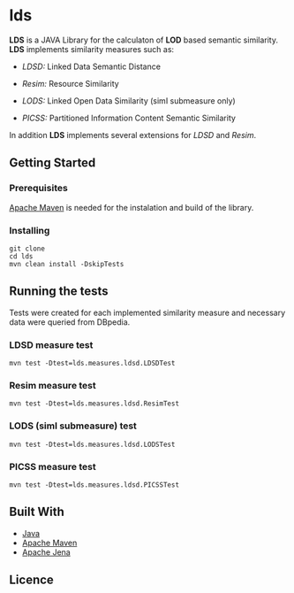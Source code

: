 # lds
**LDS** is a JAVA Library for the calculaton of **LOD** based semantic similarity. **LDS** implements similarity measures such as:

* *LDSD:* Linked Data Semantic Distance

* *Resim:* Resource Similarity

* *LODS:* Linked Open Data Similarity (simI submeasure only)

* *PICSS:* Partitioned Information Content Semantic Similarity

In addition **LDS** implements several extensions for *LDSD* and *Resim*.

## Getting Started

### Prerequisites
[Apache Maven](https://maven.apache.org/) is needed for the instalation and build of the library.

### Installing

```
git clone 
cd lds 
mvn clean install -DskipTests
```
## Running the tests
Tests were created for each implemented similarity measure and necessary data were queried from DBpedia.

### LDSD measure test

```
mvn test -Dtest=lds.measures.ldsd.LDSDTest
```

### Resim measure test
 
```
mvn test -Dtest=lds.measures.ldsd.ResimTest
```

### LODS (simI submeasure) test

```
mvn test -Dtest=lds.measures.ldsd.LODSTest
```

### PICSS measure test

```
mvn test -Dtest=lds.measures.ldsd.PICSSTest
```

## Built With
* [Java](https://www.java.com/download/)
* [Apache Maven](https://maven.apache.org/)
* [Apache Jena](https://jena.apache.org/)

## Licence

